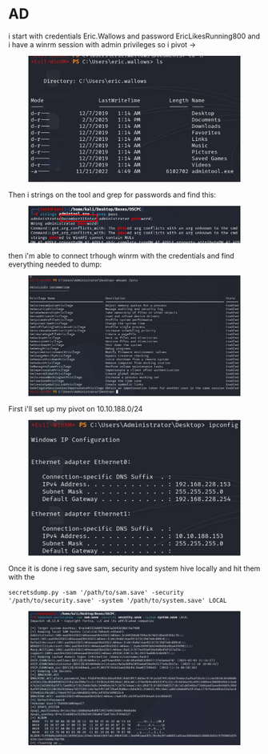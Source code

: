 # AD

i start with credentials Eric.Wallows and password EricLikesRunning800 and i have a winrm session with admin privileges so i pivot ->

<figure><img src="../../../../.gitbook/assets/image.png" alt=""><figcaption></figcaption></figure>

Then i strings on the tool and grep for passwords and find this:

<figure><img src="../../../../.gitbook/assets/image (1).png" alt=""><figcaption></figcaption></figure>

then i'm able to connect trhough winrm with the credentials and find everything needed to dump:

<figure><img src="../../../../.gitbook/assets/image (2).png" alt=""><figcaption></figcaption></figure>

First i'll set up my pivot on 10.10.188.0/24

<figure><img src="../../../../.gitbook/assets/image (3).png" alt=""><figcaption></figcaption></figure>

Once it is done i reg save sam, security and system hive locally and hit them with the&#x20;

```
secretsdump.py -sam '/path/to/sam.save' -security '/path/to/security.save' -system '/path/to/system.save' LOCAL
```

<figure><img src="../../../../.gitbook/assets/image (4).png" alt=""><figcaption></figcaption></figure>

